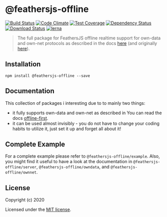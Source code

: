 # @feathersjs-offline

[![Build Status](https://travis-ci.org/mhillerstrom/feathersjs-offline.png?branch=master)](https://travis-ci.org/mhillerstrom/feathersjs-offline)
[![Code Climate](https://codeclimate.com/github/mhillerstrom/feathersjs-offline/badges/gpa.svg)](https://codeclimate.com/github/mhillerstrom/feathersjs-offline)
[![Test Coverage](https://codeclimate.com/github/mhillerstrom/feathersjs-offline/badges/coverage.svg)](https://codeclimate.com/github/mhillerstrom/feathersjs-offline/coverage)
[![Dependency Status](https://img.shields.io/david/mhillerstrom/feathersjs-offline.svg?style=flat-square)](https://david-dm.org/mhillerstrom/feathersjs-offline)
[![Download Status](https://img.shields.io/npm/dm/feathersjs-offline.svg?style=flat-square)](https://www.npmjs.com/package/feathersjs-offline)
[![lerna](https://img.shields.io/badge/maintained%20with-lerna-cc00ff.svg)](https://lerna.js.org/)

> The full package for FeathersJS offline realtime support for own-data and own-net protocols as described in the docs [here](https://feahterhsjs-offline.github.io/docs) (and originally [here](https://auk.docs.feathersjs.com/guides/offline-first/readme.html#offline-first)).


## Installation

```
npm install @feathersjs-offline --save
```

## Documentation

This collection of packages i interesting due to to mainly two things:
- it fully supports own-data and own-net as described in You can read the docs [offline-first](https://docs.feathersjs.com/guides/offline-first/readme.html).
- it can be used almost invisibly - you do not have to change your coding habits to utilize it, just set it up and forget all about it!


## Complete Example

For a complete example please refer to `@feathersjs-offline/example`. Also, you might find it useful to have a look at the documentation in `@feathersjs-offline/server`, `@feathersjs-offline/owndata`, and `@feathersjs-offline/ownnet`.


## License

Copyright (c) 2020

Licensed under the [MIT license](LICENSE).
